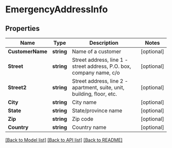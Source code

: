 # EmergencyAddressInfo

## Properties
Name | Type | Description | Notes
------------ | ------------- | ------------- | -------------
**CustomerName** | **string** | Name of a customer | [optional] 
**Street** | **string** | Street address, line 1 - street address, P.O. box, company name, c/o | [optional] 
**Street2** | **string** | Street address, line 2 - apartment, suite, unit, building, floor, etc. | [optional] 
**City** | **string** | City name | [optional] 
**State** | **string** | State/province name | [optional] 
**Zip** | **string** | Zip code | [optional] 
**Country** | **string** | Country name | [optional] 

[[Back to Model list]](../README.md#documentation-for-models) [[Back to API list]](../README.md#documentation-for-api-endpoints) [[Back to README]](../README.md)


